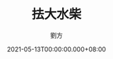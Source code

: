 ---
issue: 428
title: 抾大水柴
author: 劉方
date: 2021-05-13T00:00:00.000+08:00
topic: 懷想
difficulty: 1
wikidata: Q131449277
wikidata_link: https://www.wikidata.org/wiki/Q131449277
---